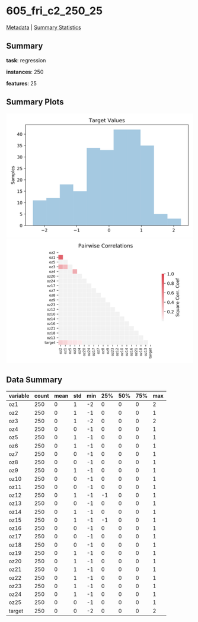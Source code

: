 # 605_fri_c2_250_25

[Metadata](metadata.yaml) | [Summary Statistics](summary_stats.csv)

## Summary

**task**: regression

**instances**: 250

**features**: 25

## Summary Plots

![Labels](label.svg)
![Corr](corr.svg)

## Data Summary

|	variable	|	count	|	mean	|	std	|	min	|	25%	|	50%	|	75%	|	max|
| --- | --- | --- | --- | --- | --- | --- | --- | --- |
|	oz1	|	250	|	0	|	1	|	-2	|	0	|	0	|	0	|	2
|	oz2	|	250	|	0	|	1	|	-1	|	0	|	0	|	0	|	1
|	oz3	|	250	|	0	|	1	|	-2	|	0	|	0	|	0	|	2
|	oz4	|	250	|	0	|	0	|	-1	|	0	|	0	|	0	|	1
|	oz5	|	250	|	0	|	1	|	-1	|	0	|	0	|	0	|	1
|	oz6	|	250	|	0	|	1	|	-1	|	0	|	0	|	0	|	1
|	oz7	|	250	|	0	|	0	|	-1	|	0	|	0	|	0	|	1
|	oz8	|	250	|	0	|	0	|	-1	|	0	|	0	|	0	|	1
|	oz9	|	250	|	0	|	1	|	-1	|	0	|	0	|	0	|	1
|	oz10	|	250	|	0	|	0	|	-1	|	0	|	0	|	0	|	1
|	oz11	|	250	|	0	|	0	|	-1	|	0	|	0	|	0	|	1
|	oz12	|	250	|	0	|	1	|	-1	|	-1	|	0	|	0	|	1
|	oz13	|	250	|	0	|	0	|	-1	|	0	|	0	|	0	|	1
|	oz14	|	250	|	0	|	1	|	-1	|	0	|	0	|	0	|	1
|	oz15	|	250	|	0	|	1	|	-1	|	-1	|	0	|	0	|	1
|	oz16	|	250	|	0	|	0	|	-1	|	0	|	0	|	0	|	1
|	oz17	|	250	|	0	|	0	|	-1	|	0	|	0	|	0	|	1
|	oz18	|	250	|	0	|	0	|	-1	|	0	|	0	|	0	|	1
|	oz19	|	250	|	0	|	1	|	-1	|	0	|	0	|	0	|	1
|	oz20	|	250	|	0	|	1	|	-1	|	0	|	0	|	0	|	1
|	oz21	|	250	|	0	|	1	|	-1	|	0	|	0	|	0	|	1
|	oz22	|	250	|	0	|	1	|	-1	|	0	|	0	|	0	|	1
|	oz23	|	250	|	0	|	1	|	-1	|	0	|	0	|	0	|	1
|	oz24	|	250	|	0	|	1	|	-1	|	0	|	0	|	0	|	1
|	oz25	|	250	|	0	|	0	|	-1	|	0	|	0	|	0	|	1
|	target	|	250	|	0	|	0	|	-2	|	0	|	0	|	0	|	2
